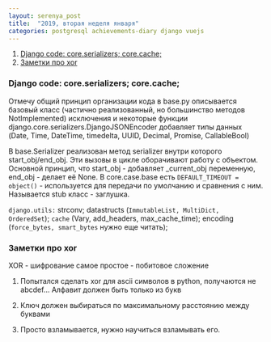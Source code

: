 ```yaml
---
layout: serenya_post
title:  "2019, вторая неделя января"
categories: postgresql achievements-diary django vuejs
---
```


1. <a href='#django'>Django code: core.serializers; core.cache;</a>
2. <a href='#xor'>Заметки про xor</a>

### <span name='django'>Django code: core.serializers; core.cache;</span>
Отмечу общий принцип организации кода в base.py описывается базовый класс (частично реализованный, но большинство методов NotImplemented) исключения и некоторые функции
django.core.serializers.DjangoJSONEncoder добавляет типы данных (Date, Time, DateTime, timedelta, UUID, Decimal, Promise, CallableBool)

В base.Serializer реализован метод serializer внутри которого start_obj/end_obj. Эти вызовы в цикле оборачивают работу с объектом.
Основной принцип, что start_obj - добавляет _current_obj переменную, end_obj - делает её None.
В core.case.base есть `DEFAULT_TIMEOUT = object()` - используется для передачи по умолчанию и сравнения с ним. Называется stub класс - заглушка.

`django.utils:` strconv; datastructs (`ImmutableList, MultiDict, OrderedSet`); `cache` (Vary, add_headers, max_cache_time); encoding (`force_bytes, smart_bytes` нужно еще читать);

### <span name='xor'>Заметки про xor</span>
XOR - шифрование самое простое - побитовое сложение 
1) Попытался сделать xor для ascii символов в python, получаются не abcdef... Алфавит должен быть только из букв

2) Ключ должен выбираться по максимальному расстоянию между буквами
3) Просто взламывается, нужно научиться взламывать его.
